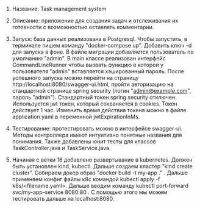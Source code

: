 1. Название: Task management system
2. Описание: приложение для создания задач и отслеживания их готовности с возможностью оставлять комментарии.
3. Запуск: база данных реализована в Postgresql. Чтобы запустить, в терминале пишем команду "docker-compose up". Добавить ключ -d для запуска в фоне. В файле миграции добавляется пользователь по умолчанию "admin". В main классе реализован интерфейс CommandLineRunner чтобы вызвать функцию в которой у пользователя "admin" вставляется хэшированный пароль. После успешного запуска можно перейти на страницу http://localhost:8080/swagger-ui.html, пройти авторизацию на стандартной странице spring security (логин "admin@example.com", пароль "admin"). Стандартный токен spring security отключен. Используется jwt токен, который сохраняется в cookies. Токен действует 1 час. Изменить время действия токена можно в файле application.yaml в переменной jwtExpirationInMs.
4. Тестирование: протестировать можно в интерфейсе swagger-ui. Методы контроллера имеют интуитивно понятные названия для понимания. Также добавлены юнит тесты для классов TaskController.java и TaskService.java.

5. Начиная с ветки 16 добавлено развертывание в kubernetes. Должен быть установлен kind, kubectl. Дальше создаем кластер "kind create cluster". Собираем докер образ "docker build -t my-app ."  . Дальше применяем конфиг файлы к8с командой kubectl apply -f k8s/<filename.yaml>. Дальше вводим команду kubectl port-forward svc/my-app-service 8080:80 . С помощью этого мы можем тестировать дальше на localhost:8080.